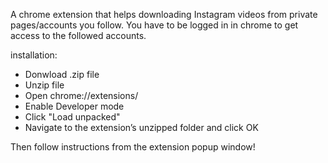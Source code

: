 A chrome extension that helps downloading Instagram videos from private pages/accounts you follow.
You have to be logged in in chrome to get access to the followed accounts.

installation:
- Donwload .zip file
- Unzip file
- Open chrome://extensions/
- Enable Developer mode
- Click "Load unpacked" 
- Navigate to the extension’s unzipped folder and click OK

Then follow instructions from the extension popup window!
